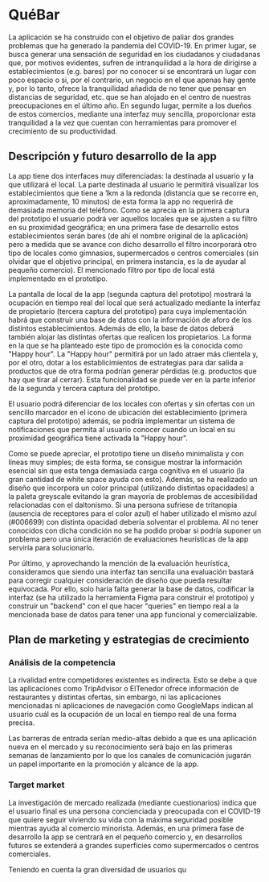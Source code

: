 # QuéBar

La aplicación se ha construido con el objetivo de paliar dos grandes problemas que ha generado la pandemia del COVID-19. En primer lugar, se busca generar una sensación de seguridad en los ciudadanos y ciudadanas que, por motivos evidentes, sufren de intranquilidad a la hora de dirigirse a establecimientos (e.g. bares) por no conocer si se encontrará un lugar con poco espacio o si, por el contrario, un negocio en el que apenas hay gente y, por lo tanto, ofrece la tranquilidad añadida de no tener que pensar en distancias de seguridad, etc. que se han alojado en el centro de nuestras preocupaciones en el último año. En segundo lugar, permite a los dueños de estos comercios, mediante una interfaz muy sencilla, proporcionar esta tranquilidad a la vez que cuentan con herramientas para promover el crecimiento de su productividad.

## Descripción y futuro desarrollo de la app

La app tiene dos interfaces muy diferenciadas: la destinada al usuario y la que utilizará el local. La parte destinada al usuario le permitirá visualizar los establecimientos que tiene a 1km a la redonda (distancia que se recorre en, aproximadamente, 10 minutos) de esta forma la app no requerirá de demasiada memoria del teléfono. Como se aprecia en la primera captura del prototipo el usuario podrá ver aquellos locales que se ajusten a su filtro en su proximidad geográfica; en una primera fase de desarrollo estos establecimientos serán bares (de ahí el nombre original de la aplicación) pero a medida que se avance con dicho desarrollo el filtro incorporará otro tipo de locales como gimnasios, supermercados o centros comerciales (sin olvidar que el objetivo principal, en primera instancia, es la de ayudar al pequeño comercio). El mencionado filtro por tipo de local está implementado en el prototipo.

La pantalla de local de la app (segunda captura del prototipo) mostrará la ocupación en tiempo real del local que será actualizado mediante la interfaz de propietario (tercera captura del prototipo) para cuya implementación habrá que construir una base de datos con la información de aforo de los distintos establecimientos. Además de ello, la base de datos deberá también alojar las distintas ofertas que realicen los propietarios. La forma en la que se ha planteado este tipo de promoción es la conocida como "Happy hour". La "Happy hour" permitirá por un lado atraer más clientela y, por el otro, dotar a los establicimientos de estrategias para dar salida a productos que de otra forma podrían generar pérdidas (e.g. productos que hay que tirar al cerrar). Esta funcionalidad se puede ver en la parte inferior de la segunda y tercera captura del prototipo.

El usuario podrá diferenciar de los locales con ofertas y sin ofertas con un sencillo marcador en el icono de ubicación del establecimiento (primera captura del prototipo) además, se podría implementar un sistema de notificaciones que permita al usuario conocer cuando un local en su proximidad geográfica tiene activada la "Happy hour".

Como se puede apreciar, el prototipo tiene un diseño minimalista y con líneas muy simples; de esta forma, se consigue mostrar la información esencial sin que esta tenga demasiada carga cognitiva en el usuario (la gran cantidad de white space ayuda con esto). Además, se ha realizado un diseño que incorpora un color principal (utilizando distintas opacidades) a la paleta greyscale evitando la gran mayoría de problemas de accesibilidad relacionadas con el daltonismo. Si una persona sufriese de tritanopia (ausencia de receptores para el color azul) el haber utilizado el mismo azul (#006699) con distinta opacidad debería solventar el problema. Al no tener conocidos con dicha condición no se ha podido probar si podría suponer un problema pero una única iteración de evaluaciones heurísticas de la app serviría para solucionarlo.

Por último, y aprovechando la mención de la evaluación heurística, consideramos que siendo una interfaz tan sencilla una evaluación bastará para corregir cualquier consideración de diseño que pueda resultar equivocada. Por ello, solo haría falta generar la base de datos, codificar la interfaz (se ha utilizado la herramienta Figma para construir el prototipo) y construir un "backend" con el que hacer "queries" en tiempo real a la mencionada base de datos para tener una app funcional y comercializable.

## Plan de marketing y estrategias de crecimiento

### Análisis de la competencia

La rivalidad entre competidores existentes es indirecta. Esto se debe a que las aplicaciones como TripAdvisor o ElTenedor ofrece información de restaurantes y distintas ofertas, sin embargo, ni las aplicaciones mencionadas ni aplicaciones de navegación como GoogleMaps indican al usuario cuál es la ocupación de un local en tiempo real de una forma precisa.

Las barreras de entrada serían medio-altas debido a que es una aplicación nueva en el mercado y su reconocimiento será bajo en las primeras semanas de lanzamiento por lo que los canales de comunicación jugarán un papel importante en la promoción y alcance de la app.

### Target market

La investigación de mercado realizada (mediante cuestionarios) indica que el usuario final es una persona concienciada y preocupada con el COVID-19 que quiere seguir viviendo su vida con la máxima seguridad posible mientras ayuda al comercio minorista. Además, en una primera fase de desarrollo la app se centrará en el pequeño comercio y, en desarrollos futuros se extenderá a grandes superficies como supermercados o centros comerciales.

Teniendo en cuenta la gran diversidad de usuarios qu

###
